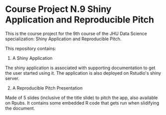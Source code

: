 # Course Project N.9 Shiny Application and Reproducible Pitch

This is the course project for the 9th course of the JHU Data Science specialization: Shiny Application and Reproducible Pitch.

This repository contains:

1.  A Shiny Application

The shiny application is associated with supporting documentation to get the user started using it. The application is also deployed on Rstudio's shiny server.

2.  A Reproducible Pitch Presentation

Made of 5 slides (inclusive of the title slide) to pitch the app, also available on Rpubs. It contains some embedded R code that gets run when slidifying the document.

